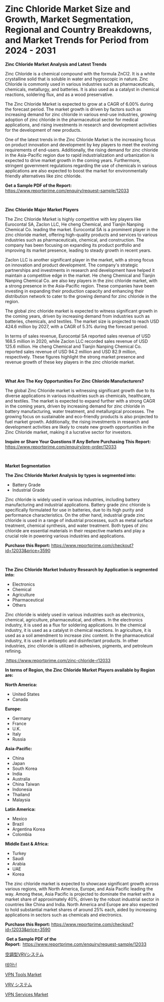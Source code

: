 <p><h1>Zinc Chloride Market Size and Growth, Market Segmentation, Regional and Country Breakdowns, and Market Trends for Period from 2024 -  2031</h1></p><p><strong>Zinc Chloride Market Analysis and Latest Trends</strong></p>
<p><p>Zinc Chloride is a chemical compound with the formula ZnCl2. It is a white crystalline solid that is soluble in water and hygroscopic in nature. Zinc Chloride is commonly used in various industries such as pharmaceuticals, chemicals, metallurgy, and batteries. It is also used as a catalyst in chemical reactions, soldering flux, and as a wood preservative.</p><p>The Zinc Chloride Market is expected to grow at a CAGR of 6.00% during the forecast period. The market growth is driven by factors such as increasing demand for zinc chloride in various end-use industries, growing adoption of zinc chloride in the pharmaceutical sector for medical applications, and rising investments in research and development activities for the development of new products.</p><p>One of the latest trends in the Zinc Chloride Market is the increasing focus on product innovation and development by key players to meet the evolving requirements of end-users. Additionally, the rising demand for zinc chloride in the Asia-Pacific region due to rapid industrialization and urbanization is expected to drive market growth in the coming years. Furthermore, stringent government regulations regarding the use of chemicals in various applications are also expected to boost the market for environmentally friendly alternatives like zinc chloride.</p></p>
<p><strong>Get a Sample PDF of the Report:&nbsp;</strong> <a href="https://www.reportprime.com/enquiry/request-sample/12033">https://www.reportprime.com/enquiry/request-sample/12033</a></p>
<p>&nbsp;</p>
<p><strong>Zinc Chloride Major Market Players</strong></p>
<p><p>The Zinc Chloride Market is highly competitive with key players like Eurocontal SA, Zaclon LLC, He cheng Chemical, and Tianjin Nanping Chemical Co. leading the market. Eurocontal SA is a prominent player in the zinc chloride market, offering high-quality products and services to various industries such as pharmaceuticals, chemical, and construction. The company has been focusing on expanding its product portfolio and improving its market presence, leading to steady growth in recent years.</p><p>Zaclon LLC is another significant player in the market, with a strong focus on innovation and product development. The company's strategic partnerships and investments in research and development have helped it maintain a competitive edge in the market. He cheng Chemical and Tianjin Nanping Chemical Co. are also key players in the zinc chloride market, with a strong presence in the Asia-Pacific region. These companies have been investing in expanding their production capacity and enhancing their distribution network to cater to the growing demand for zinc chloride in the region.</p><p>The global zinc chloride market is expected to witness significant growth in the coming years, driven by increasing demand from industries such as batteries, chemicals, and textiles. The market size is projected to reach USD 424.6 million by 2027, with a CAGR of 5.3% during the forecast period.</p><p>In terms of sales revenue, Eurocontal SA reported sales revenue of USD 168.5 million in 2020, while Zaclon LLC recorded sales revenue of USD 125.6 million. He cheng Chemical and Tianjin Nanping Chemical Co. reported sales revenue of USD 94.2 million and USD 82.9 million, respectively. These figures highlight the strong market presence and revenue growth of these key players in the zinc chloride market.</p></p>
<p>&nbsp;</p>
<p><strong>What Are The Key Opportunities For Zinc Chloride Manufacturers?</strong></p>
<p><p>The global Zinc Chloride market is witnessing significant growth due to its diverse applications in various industries such as chemicals, healthcare, and textiles. The market is expected to expand further with a strong CAGR in the coming years, driven by increasing demand for zinc chloride in battery manufacturing, water treatment, and metallurgical processes. The growing focus on sustainable and eco-friendly products is also projected to fuel market growth. Additionally, the rising investments in research and development activities are likely to create new growth opportunities in the Zinc Chloride market, making it a lucrative sector for investors.</p></p>
<p><strong>Inquire or Share Your Questions If Any Before Purchasing This Report:</strong> <a href="https://www.reportprime.com/enquiry/pre-order/12033">https://www.reportprime.com/enquiry/pre-order/12033</a></p>
<p>&nbsp;</p>
<p><strong>Market Segmentation</strong></p>
<p><strong>The Zinc Chloride Market Analysis by types is segmented into:</strong></p>
<p><ul><li>Battery Grade</li><li>Industrial Grade</li></ul></p>
<p><p>Zinc chloride is widely used in various industries, including battery manufacturing and industrial applications. Battery grade zinc chloride is specifically formulated for use in batteries, due to its high purity and performance characteristics. On the other hand, industrial grade zinc chloride is used in a range of industrial processes, such as metal surface treatment, chemical synthesis, and water treatment. Both types of zinc chloride are essential materials in their respective markets and play a crucial role in powering various industries and applications.</p></p>
<p><strong>Purchase this Report:&nbsp;</strong><a href="https://www.reportprime.com/checkout?id=12033&price=3590">https://www.reportprime.com/checkout?id=12033&price=3590</a></p>
<p>&nbsp;</p>
<p><strong>The Zinc Chloride Market Industry Research by Application is segmented into:</strong></p>
<p><ul><li>Electronics</li><li>Chemical</li><li>Agriculture</li><li>Pharmaceutical</li><li>Others</li></ul></p>
<p><p>Zinc chloride is widely used in various industries such as electronics, chemical, agriculture, pharmaceutical, and others. In the electronics industry, it is used as a flux for soldering applications. In the chemical industry, it is used as a catalyst in chemical reactions. In agriculture, it is used as a soil amendment to increase zinc content. In the pharmaceutical industry, it is used in antiseptic and disinfectant products. In other industries, zinc chloride is utilized in adhesives, pigments, and petroleum refining.</p></p>
<p><a href="https://www.reportprime.com/zinc-chloride-r12033">&nbsp;https://www.reportprime.com/zinc-chloride-r12033</a></p>
<p><strong>In terms of Region, the Zinc Chloride Market Players available by Region are:</strong></p>
<p>
    <p> <strong> North America: </strong>
        <ul>
            <li>United States</li>
            <li>Canada</li>
        </ul>
        </p> 
    <p> <strong> Europe: </strong>
        <ul>
            <li>Germany</li>
            <li>France</li>
            <li>U.K.</li>
            <li>Italy</li>
            <li>Russia</li>
        </ul>
        </p> 
    <p> <strong> Asia-Pacific: </strong>
        <ul>
            <li>China</li>
            <li>Japan</li>
            <li>South Korea</li>
            <li>India</li>
            <li>Australia</li>
            <li>China Taiwan</li>
            <li>Indonesia</li>
            <li>Thailand</li>
            <li>Malaysia</li>
        </ul>
        </p> 
    <p> <strong> Latin America: </strong>
        <ul>
            <li>Mexico</li>
            <li>Brazil</li>
            <li>Argentina Korea</li>
            <li>Colombia</li>
        </ul>
        </p> 
    <p> <strong> Middle East & Africa: </strong>
        <ul>
            <li>Turkey</li>
            <li>Saudi</li>
            <li>Arabia</li>
            <li>UAE</li>
            <li>Korea</li>
        </ul>
    </p>
    </p>
<p><p>The zinc chloride market is expected to showcase significant growth across various regions, with North America, Europe, and Asia Pacific leading the way. Among these, Asia Pacific is projected to dominate the market with a market share of approximately 40%, driven by the robust industrial sector in countries like China and India. North America and Europe are also expected to hold substantial market shares of around 25% each, aided by increasing applications in sectors such as chemicals and electronics.</p></p>
<p><strong>Purchase this Report: </strong><a href="https://www.reportprime.com/checkout?id=12033&price=3590">https://www.reportprime.com/checkout?id=12033&price=3590</a></p>
<p>&nbsp;<strong>Get a Sample PDF of the Report:&nbsp;&nbsp;</strong><a href="https://www.reportprime.com/enquiry/request-sample/12033">https://www.reportprime.com/enquiry/request-sample/12033</a></p>
<p><strong></strong></p>
<p><p><a href="https://medium.com/@jacksonmith1931/%E3%82%B0%E3%83%AD%E3%83%BC%E3%83%90%E3%83%ABhvac-vrv%E3%82%B7%E3%82%B9%E3%83%86%E3%83%A0%E5%B8%82%E5%A0%B4%E3%81%AF-2024%E5%B9%B4%E3%81%8B%E3%82%892031%E5%B9%B4%E3%81%AE%E6%9C%9F%E9%96%93%E3%81%AB12-1-%E3%81%AE%E5%B9%B4%E9%96%93%E6%88%90%E9%95%B7%E7%8E%87%E3%81%A7%E6%88%90%E9%95%B7%E3%81%99%E3%82%8B%E3%81%A8%E4%BA%88%E6%B8%AC%E3%81%95%E3%82%8C%E3%81%A6%E3%81%84%E3%81%BE%E3%81%99-e0345a8f8303">空調型VRVシステム</a></p><p><a href="https://medium.com/@giovanileannon/%ED%8B%B0%EC%95%A0%EB%8B%8C-%EC%8B%9C%EC%9E%A5-%EA%B7%9C%EB%AA%A8-%EC%A0%90%EC%9C%A0%EC%9C%A8-%EB%B0%8F-%ED%8A%B8%EB%A0%8C%EB%93%9C-%EB%B6%84%EC%84%9D-%EB%B3%B4%EA%B3%A0%EC%84%9C-%EC%B5%9C%EC%A2%85-%EC%82%AC%EC%9A%A9%EC%B2%98%EB%B3%84-%EC%8B%9D%ED%92%88-%EB%B0%8F-%EC%9D%8C%EB%A3%8C-%EB%B3%B4%EA%B1%B4-%EC%A0%9C%ED%92%88-%EC%9D%98%EC%95%BD%ED%92%88-%EC%9B%90%EB%A3%8C%EB%B3%84-%EB%B0%8F-2031%EB%85%84%EA%B9%8C%EC%A7%80%EC%9D%98-%EC%98%88%EC%B8%A1-ce078f2f48a9">테아닌</a></p><p><a href="https://issuu.com/reportprime-2/docs/vpn-tools-market-size-2030.pptx">VPN Tools Market</a></p><p><a href="https://medium.com/@jacksonmith1931/vrv%E3%82%B7%E3%82%B9%E3%83%86%E3%83%A0%E5%B8%82%E5%A0%B4%E3%81%AE%E8%A6%8F%E6%A8%A1-%E6%88%90%E9%95%B7%E3%83%88%E3%83%AC%E3%83%B3%E3%83%89-%E7%B5%B1%E8%A8%88%E3%81%8A%E3%82%88%E3%81%B3%E4%BA%88%E6%B8%AC-2024%E5%B9%B4-2031%E5%B9%B4-084037c84d06">VRV システム</a></p><p><a href="https://issuu.com/reportprime-2/docs/vpn-services-market-size-2030.pptx">VPN Services Market</a></p></p>